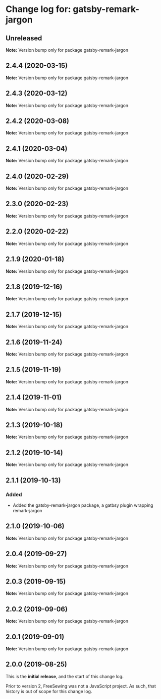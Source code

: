 # Change log for: gatsby-remark-jargon


## Unreleased

**Note:** Version bump only for package gatsby-remark-jargon


## 2.4.4 (2020-03-15)

**Note:** Version bump only for package gatsby-remark-jargon


## 2.4.3 (2020-03-12)

**Note:** Version bump only for package gatsby-remark-jargon


## 2.4.2 (2020-03-08)

**Note:** Version bump only for package gatsby-remark-jargon


## 2.4.1 (2020-03-04)

**Note:** Version bump only for package gatsby-remark-jargon


## 2.4.0 (2020-02-29)

**Note:** Version bump only for package gatsby-remark-jargon


## 2.3.0 (2020-02-23)

**Note:** Version bump only for package gatsby-remark-jargon


## 2.2.0 (2020-02-22)

**Note:** Version bump only for package gatsby-remark-jargon


## 2.1.9 (2020-01-18)

**Note:** Version bump only for package gatsby-remark-jargon


## 2.1.8 (2019-12-16)

**Note:** Version bump only for package gatsby-remark-jargon


## 2.1.7 (2019-12-15)

**Note:** Version bump only for package gatsby-remark-jargon


## 2.1.6 (2019-11-24)

**Note:** Version bump only for package gatsby-remark-jargon


## 2.1.5 (2019-11-19)

**Note:** Version bump only for package gatsby-remark-jargon


## 2.1.4 (2019-11-01)

**Note:** Version bump only for package gatsby-remark-jargon


## 2.1.3 (2019-10-18)

**Note:** Version bump only for package gatsby-remark-jargon


## 2.1.2 (2019-10-14)

**Note:** Version bump only for package gatsby-remark-jargon


## 2.1.1 (2019-10-13)

### Added

 - Added the gatsby-remark-jargon package, a gatbsy plugin wrapping remark-jargon
## 2.1.0 (2019-10-06)

**Note:** Version bump only for package gatsby-remark-jargon


## 2.0.4 (2019-09-27)

**Note:** Version bump only for package gatsby-remark-jargon


## 2.0.3 (2019-09-15)

**Note:** Version bump only for package gatsby-remark-jargon


## 2.0.2 (2019-09-06)

**Note:** Version bump only for package gatsby-remark-jargon


## 2.0.1 (2019-09-01)

**Note:** Version bump only for package gatsby-remark-jargon




## 2.0.0 (2019-08-25)

This is the **initial release**, and the start of this change log.

Prior to version 2, FreeSewing was not a JavaScript project.
As such, that history is out of scope for this change log.
